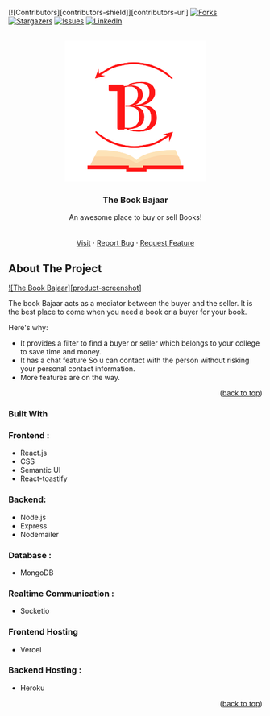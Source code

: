 <div id="top"></div>

[![Contributors][contributors-shield]][contributors-url]
[![Forks][forks-shield]][forks-url]
[![Stargazers][stars-shield]][stars-url]
[![Issues][issues-shield]][issues-url]
[![LinkedIn][linkedin-shield]][linkedin-url]



<!-- PROJECT LOGO -->
<br />
<div align="center">
  <a href="https://github.com/rishigupta1109/TheBookBajaar">
    <img src="https://github.com/rishigupta1109/TheBookBajaar/blob/master/src/utilities/tbb_logo-redonwhote.jpg?raw=true" alt="Logo" width="280" height="280">
  </a>

  <h3 align="center">The Book Bajaar</h3>

  <p align="center">
    An awesome place to buy or sell Books!
    <br />
    <br />
    <br />
    <a href="https://www.thebookbajaar.live/">Visit</a>
    ·
    <a href="https://github.com/rishigupta1109/TheBookBajaar/issues">Report Bug</a>
    ·
    <a href="https://github.com/rishigupta1109/TheBookBajaar/issues">Request Feature</a>
  </p>
</div>




<!-- ABOUT THE PROJECT -->
## About The Project

[![The Book Bajaar][product-screenshot]](https://github.com/rishigupta1109/TheBookBajaar/blob/master/src/utilities/ss.png?raw=true)

The book Bajaar acts as a mediator between the buyer and the seller. It is the best place to come when you need a book or a buyer for your book. 

Here's why:
* It provides a filter to find a buyer or seller which belongs to your college to save time and money.
* It has a chat feature So u can contact with the person without risking your personal contact information.
* More features are on the way.


<p align="right">(<a href="#top">back to top</a>)</p>



### Built With

### Frontend :
* React.js
* CSS
* Semantic UI
*  React-toastify
### Backend:
 * Node.js
 * Express
  * Nodemailer
  ### Database :
  * MongoDB
### Realtime Communication :
* Socketio
### Frontend Hosting
* Vercel
 ### Backend Hosting :
* Heroku 
<p align="right">(<a href="#top">back to top</a>)</p>

<!-- MARKDOWN LINKS & IMAGES -->
<!-- https://www.markdownguide.org/basic-syntax/#reference-style-links -->

[forks-shield]: https://img.shields.io/github/forks/othneildrew/Best-README-Template.svg?style=for-the-badge
[forks-url]:https://github.com/rishigupta1109/TheBookBajaar/network/members
[stars-shield]: https://img.shields.io/github/stars/othneildrew/Best-README-Template.svg?style=for-the-badge
[stars-url]: https://github.com/rishigupta1109/TheBookBajaar/stargazers
[issues-shield]: https://img.shields.io/github/issues/othneildrew/Best-README-Template.svg?style=for-the-badge
[issues-url]: https://github.com/rishigupta1109/TheBookBajaar/issues

[linkedin-shield]: https://img.shields.io/badge/-LinkedIn-black.svg?style=for-the-badge&logo=linkedin&colorB=555
[linkedin-url]:https://www.linkedin.com/in/rishi-gupta-027298204/

